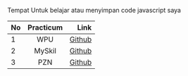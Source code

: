 Tempat Untuk belajar atau menyimpan code javascript saya

| No   |  Practicum  | Link  |
|:-----|:-----------:|------:|
| 1    |  WPU    | [Github](https://github.com/IrnandaNanda/Pemrogaman-javascript/tree/WPU) |
| 2    |  MySkil     | [Github](https://github.com/) |
| 3    |  PZN    | [Github](https://github.com/) |
